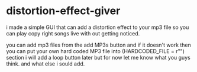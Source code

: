 # distortion-effect-giver
i made a simple GUI that can add a distortion effect to your mp3 file so you can play copy right songs live with out getting noticed.

you can add mp3 files from the add MP3s button
and if it doesn't work then you can put your own hard coded MP3 file into (HARDCODED_FILE = r"") section
i will add a loop button later but for now let me know what you guys think.
and what else i sould add.
